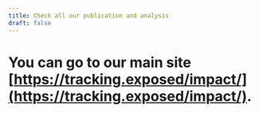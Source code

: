 ```yaml
---
title: Check all our publication and analysis
draft: false
---
```


# You can go to our main site [https://tracking.exposed/impact/](https://tracking.exposed/impact/).
